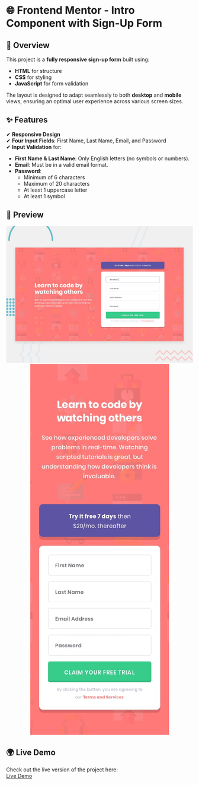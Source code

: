 # 🌐 Frontend Mentor - Intro Component with Sign-Up Form

## 📌 Overview

This project is a **fully responsive sign-up form** built using:

-   **HTML** for structure
-   **CSS** for styling
-   **JavaScript** for form validation

The layout is designed to adapt seamlessly to both **desktop** and **mobile** views, ensuring an optimal user experience across various screen sizes.

## ✨ Features

✔ **Responsive Design**  
✔ **Four Input Fields**: First Name, Last Name, Email, and Password  
✔ **Input Validation** for:

-   **First Name & Last Name**: Only English letters (no symbols or numbers).
-   **Email**: Must be in a valid email format.
-   **Password**:
    -   Minimum of 6 characters
    -   Maximum of 20 characters
    -   At least 1 uppercase letter
    -   At least 1 symbol

## 📸 Preview

<p align="center">
    <img src="./design/desktop-preview.jpg" alt="Desktop Design Preview">
    <img src="./design/mobile-design.jpg" alt="Mobile Design Preview">
</p>

## 🌍 Live Demo

Check out the live version of the project here:  
[Live Demo](https://visionary-manatee-3983a6.netlify.app/)
